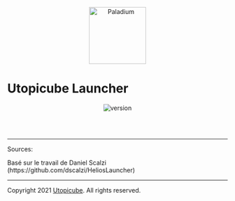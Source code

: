 <p align="center"><img  src="https://cdn.discordapp.com/attachments/830383515425570826/830383624544059392/defaultCircle.png" height="130px" alt="Paladium"></p>

<h1>Utopicube Launcher</h1>

<p align="center">
    <img src="https://img.shields.io/badge/version-1.5.7-dark_green.svg?style=for-the-badge" alt="version">
</p>

<br>
<br>

---

Sources:
<p>
    Basé sur le travail de Daniel Scalzi (https://github.com/dscalzi/HeliosLauncher)
</p>

---
Copyright 2021 <a href="https://discord.gg/zNWUXdt" target="_BLANK">Utopicube</a>. All rights reserved.
